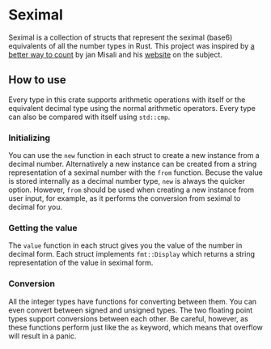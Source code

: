 # Seximal

Seximal is a collection of structs that represent the seximal (base6) equivalents of all the number types in Rust. This project was inspired by [a better way to count](https://www.youtube.com/watch?v=qID2B4MK7Y0) by jan Misali and his [website](https://www.seximal.net) on the subject.

## How to use

Every type in this crate supports arithmetic operations with itself or the equivalent decimal type using the normal arithmetic operators. Every type can also be compared with itself using `std::cmp`.

### Initializing

You can use the `new` function in each struct to create a new instance from a decimal number. Alternatively a new instance can be created from a string representation of a seximal number with the `from` function. Becuse the value is stored internally as a decimal number type, `new` is always the quicker option. However, `from` should be used when creating a new instance from user input, for example, as it performs the conversion from seximal to decimal for you.

### Getting the value

The `value` function in each struct gives you the value of the number in decimal form. Each struct implements `fmt::Display` which returns a string representation of the value in seximal form.

### Conversion

All the integer types have functions for converting between them. You can even convert between signed and unsigned types. The two floating point types support conversions between each other. Be careful, however, as these functions perform just like the `as` keyword, which means that overflow will result in a panic.